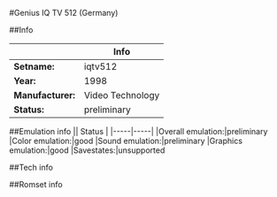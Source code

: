#Genius IQ TV 512 (Germany)

##Info

||Info|
|-----|-----|
|**Setname:**|iqtv512
|**Year:**|1998
|**Manufacturer:**|Video Technology
|**Status:**|preliminary

##Emulation info
|| Status |
|-----|-----|
|Overall emulation:|preliminary
|Color emulation:|good
|Sound emulation:|preliminary
|Graphics emulation:|good
|Savestates:|unsupported

##Tech info

##Romset info

<!--- START OF EDITED COMMENT DO NOT TOUCH TEXT ABOVE-->
